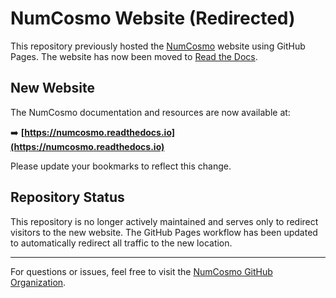 # NumCosmo Website (Redirected)

This repository previously hosted the [NumCosmo](https://numcosmo.github.io) website using GitHub Pages. The website has now been moved to [Read the Docs](https://numcosmo.readthedocs.io).

## New Website

The NumCosmo documentation and resources are now available at:

➡️ **[https://numcosmo.readthedocs.io](https://numcosmo.readthedocs.io)**

Please update your bookmarks to reflect this change.

## Repository Status

This repository is no longer actively maintained and serves only to redirect visitors to the new website. The GitHub Pages workflow has been updated to automatically redirect all traffic to the new location.

---

For questions or issues, feel free to visit the [NumCosmo GitHub Organization](https://github.com/NumCosmo/NumCosmo).

